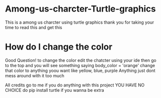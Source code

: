 # Among-us-charcter-Turtle-graphics
This is a among us charcter using turtle graphics thank you for taking your time to read this and get this



# How do I change the color

Good Question! 
to change the color edit the chatcter using your ide
then go to the top and you will see something saying
body_color = 'orange' 
change that color
to anything yoou want like yellow, blue, purple
Anything
just dont mess around with it too much 


All credits go to me if you do anything with this project
YOU HAVE NO CHOICE 
do 
pip install turtle
if you wanna be extra

